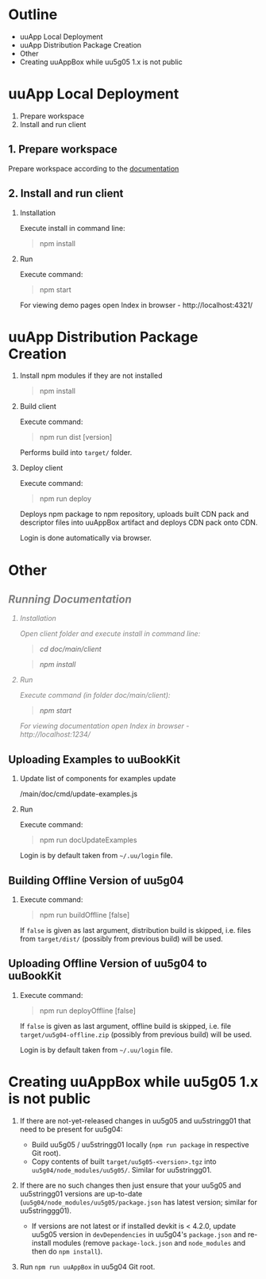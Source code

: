 # Outline

- uuApp Local Deployment
- uuApp Distribution Package Creation
- Other
- Creating uuAppBox while uu5g05 1.x is not public

# uuApp Local Deployment

1. Prepare workspace
2. Install and run client

## 1. Prepare workspace

Prepare workspace according to the [documentation](https://plus4u.net/ues/sesm?SessFree=ues%253AVPH-BT%253AUAFTEMPLATE)

## 2. Install and run client

1. Installation

    Execute install in command line:

    > npm install

2. Run

    Execute command:

    > npm start

    For viewing demo pages open Index in browser - http://localhost:4321/

# uuApp Distribution Package Creation

1. Install npm modules if they are not installed

    > npm install

2. Build client

    Execute command:

    > npm run dist [version]

    Performs build into `target/` folder.

3. Deploy client

    Execute command:

    > npm run deploy

    Deploys npm package to npm repository, uploads built CDN pack and descriptor
    files into uuAppBox artifact and deploys CDN pack onto CDN.

    Login is done automatically via browser.

# Other

<div style="color: gray; font-style: italic;"><!-- doesn't work -->

## Running Documentation

1. Installation

    Open client folder and execute install in command line:

    > cd doc/main/client

    > npm install

2. Run

    Execute command (in folder doc/main/client):

    > npm start

    For viewing documentation open Index in browser - http://localhost:1234/

</div>


## Uploading Examples to uuBookKit

1. Update list of components for examples update

    /main/doc/cmd/update-examples.js

2. Run

    Execute command:

    > npm run docUpdateExamples

    Login is by default taken from `~/.uu/login` file.

## Building Offline Version of uu5g04

1. Execute command:

    > npm run buildOffline [false]

    If `false` is given as last argument, distribution build is skipped, i.e.
    files from `target/dist/` (possibly from previous build) will be used.

## Uploading Offline Version of uu5g04 to uuBookKit

1. Execute command:

    > npm run deployOffline [false]

    If `false` is given as last argument, offline build is skipped, i.e.
    file `target/uu5g04-offline.zip` (possibly from previous build) will be used.

    Login is by default taken from `~/.uu/login` file.

# Creating uuAppBox while uu5g05 1.x is not public

1. If there are not-yet-released changes in uu5g05 and uu5stringg01 that need to be present for uu5g04:

    - Build uu5g05 / uu5stringg01 locally (`npm run package` in respective Git root).
    - Copy contents of built `target/uu5g05-<version>.tgz` into `uu5g04/node_modules/uu5g05/`. Similar for uu5stringg01.

2. If there are no such changes then just ensure that your uu5g05 and uu5stringg01 versions are up-to-date (`uu5g04/node_modules/uu5g05/package.json` has latest version; similar for uu5stringgg01).

    - If versions are not latest or if installed devkit is &lt; 4.2.0, update uu5g05 version in `devDependencies` in uu5g04's `package.json` and re-install modules (remove `package-lock.json` and `node_modules` and then do `npm install`).

3. Run `npm run uuAppBox` in uu5g04 Git root.
